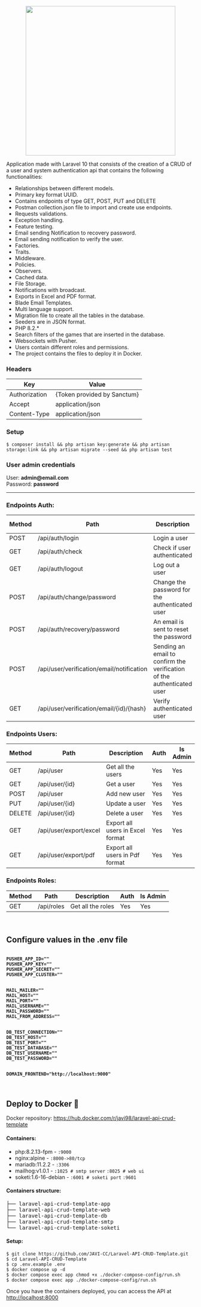<p align="center"><img src="https://raw.githubusercontent.com/laravel/art/master/logo-lockup/5%20SVG/2%20CMYK/1%20Full%20Color/laravel-logolockup-cmyk-red.svg" width="400"></p>

<span>Application made with Laravel 10 that consists of the creation of a CRUD of a user and system authentication api that contains the following functionalities:</span>
<ul>
  <li>Relationships between different models.</li>
  <li>Primary key format UUID.</li>
  <li>Contains endpoints of type GET, POST, PUT and DELETE</li>
  <li>Postman collection.json file to import and create use endpoints.</li>
  <li>Requests validations.</li>
  <li>Exception handling.</li>
  <li>Feature testing.</li>
  <li>Email sending Notification to recovery password.</li>
  <li>Email sending notification to verify the user.</li>
  <li>Factories.</li>
  <li>Traits.</li>
  <li>Middleware.</li>
  <li>Policies.</li>
  <li>Observers.</li>
  <li>Cached data.</li>
  <li>File Storage.</li>
  <li>Notifications with broadcast.</li>
  <li>Exports in Excel and PDF format.</li>
  <li>Blade Email Templates.</li>
  <li>Multi language support.</li>
  <li>Migration file to create all the tables in the database.</li>
  <li>Seeders are in JSON format.</li>
  <li>PHP 8.2.*</li>
  <li>Search filters of the games that are inserted in the database.</li>
  <li>Websockets with Pusher.</li>
  <li>Users contain different roles and permissions.</li>
  <li>The project contains the files to deploy it in Docker.</li> 
</ul> 

<h3>Headers</h3>
<table>
<thead>
<tr>
<th>Key</th>
<th>Value</th>
</tr>
</thead>
<tbody>
<tr>
<td>Authorization</td>
<td>{Token provided by Sanctum}</td>
</tr>
<tr>
<td>Accept</td>
<td>application/json</td>
</tr>
<tr>
<td>Content-Type</td>
<td>application/json</td>
</tr>
</tbody>
</table>

<h3>Setup</h3>
<pre>
<code>$ composer install && php artisan key:generate && php artisan storage:link && php artisan migrate --seed && php artisan test</code>
</pre>

<h3>User admin credentials</h3>
<span>User: <b>admin@email.com</b></span><br>
<span>Password: <b>password</b></span>

<hr>

<h3>Endpoints Auth:</h3>
<table>
<thead>
<tr>
<th>Method</th>
<th>Path</th>
<th>Description</th>
<th>Auth</th>
<th>Is Admin</th>
</tr>
</thead>
<tbody>
<tr>
<td>POST</td>
<td>/api/auth/login</td>
<td>Login a user</td>
<td>No</td>
<td>No</td>
</tr>
<tr>
<td>GET</td>
<td>/api/auth/check</td>
<td>Check if user authenticated</td>
<td>Yes</td>
<td>No</td>
</tr>
<tr>
<td>GET</td>
<td>/api/auth/logout</td>
<td>Log out a user</td>
<td>Yes</td>
<td>No</td>
</tr>
<tr>
<td>POST</td>
<td>/api/auth/change/password</td>
<td>Change the password for the authenticated user</td>
<td>Yes</td>
<td>No</td>
</tr>
<tr>
<td>POST</td>
<td>/api/auth/recovery/password</td>
<td>An email is sent to reset the password</td>
<td>No</td>
<td>No</td>
</tr>
<tr>
<td>POST</td>
<td>/api/user/verification/email/notification</td>
<td>Sending an email to confirm the verification of the authenticated user</td>
<td>Yes</td>
<td>No</td>
</tr>
<tr>
<td>GET</td>
<td>/api/user/verification/email/{id}/{hash}</td>
<td>Verify authenticated user</td>
<td>Yes</td>
<td>No</td>
</tr>
</tbody>
</table>

<h3>Endpoints Users:</h3>
<table>
<thead>
<tr>
<th>Method</th>
<th>Path</th>
<th>Description</th>
<th>Auth</th>
<th>Is Admin</th>
</tr>
</thead>
<tbody>
<tr>
<td>GET</td>
<td>/api/user</td>
<td>Get all the users</td>
<td>Yes</td>
<td>Yes</td>
</tr>
<tr>
<td>GET</td>
<td>/api/user/{id}</td>
<td>Get a user</td>
<td>Yes</td>
<td>Yes</td>
</tr>
<tr>
<td>POST</td>
<td>/api/user</td>
<td>Add new user</td>
<td>Yes</td>
<td>Yes</td>
</tr>
<tr>
<td>PUT</td>
<td>/api/user/{id}</td>
<td>Update a user</td>
<td>Yes</td>
<td>Yes</td>
</tr>
<tr>
<td>DELETE</td>
<td>/api/user/{id}</td>
<td>Delete a user</td>
<td>Yes</td>
<td>Yes</td>
</tr>
<tr>
<td>GET</td>
<td>/api/user/export/excel</td>
<td>Export all users in Excel format</td>
<td>Yes</td>
<td>Yes</td>
</tr>
<tr>
<td>GET</td>
<td>/api/user/export/pdf</td>
<td>Export all users in Pdf format</td>
<td>Yes</td>
<td>Yes</td>
</tr>
</tbody>
</table>

<h3>Endpoints Roles:</h3>
<table>
<thead>
<tr>
<th>Method</th>
<th>Path</th>
<th>Description</th>
<th>Auth</th>
<th>Is Admin</th>
</tr>
</thead>
<tbody>
<tr>
<td>GET</td>
<td>/api/roles</td>
<td>Get all the roles</td>
<td>Yes</td>
<td>Yes</td>
</tr>
</tbody>
</table>

<br>

<h2>Configure values in the .env file</h2>
<pre><code>
<strong>PUSHER_APP_ID=""</strong>
<strong>PUSHER_APP_KEY=""</strong>
<strong>PUSHER_APP_SECRET=""</strong>
<strong>PUSHER_APP_CLUSTER=""</strong>
</code></pre>

<pre><code>
<strong>MAIL_MAILER=""</strong>
<strong>MAIL_HOST=""</strong>
<strong>MAIL_PORT=""</strong>
<strong>MAIL_USERNAME=""</strong>
<strong>MAIL_PASSWORD=""</strong>
<strong>MAIL_FROM_ADDRESS=""</strong>
</code></pre>

<pre><code>
<strong>DB_TEST_CONNECTION=""</strong>
<strong>DB_TEST_HOST=""</strong>
<strong>DB_TEST_PORT=""</strong>
<strong>DB_TEST_DATABASE=""</strong>
<strong>DB_TEST_USERNAME=""</strong>
<strong>DB_TEST_PASSWORD=""</strong>
</code></pre>

<pre><code>
<strong>DOMAIN_FRONTEND="http://localhost:9000"</strong>
</code></pre>

<br>

<h2>Deploy to Docker <g-emoji class="g-emoji" alias="whale" fallback-src="https://github.githubassets.com/images/icons/emoji/unicode/1f433.png">🐳</g-emoji></h2>

<span>Docker repository: <a href="https://hub.docker.com/r/javi98/laravel-api-crud-template" target="_blank">https://hub.docker.com/r/javi98/laravel-api-crud-template</a></span>

<h4>Containers:</h4>
<ul>
<li><span>php:8.2.13-fpm</span> - <code>:9000</code></li>
<li><span>nginx:alpine</span> - <code>:8000->80/tcp</code></li>
<li><span>mariadb:11.2.2</span> - <code>:3306</code></li>
<li><span>mailhog:v1.0.1</span> - <code>:1025 # smtp server</code> <code>:8025 # web ui</code>
<li><span>soketi:1.6-16-debian</span> - <code>:6001 # soketi port</code> <code>:9601</code></li>
</ul>

<h4>Containers structure:</h4>
<div class="highlight highlight-source-shell"><pre>├── laravel-api-crud-template-app
├── laravel-api-crud-template-web
├── laravel-api-crud-template-db
├── laravel-api-crud-template-smtp
└── laravel-api-crud-template-soketi</pre></div>

<h4>Setup:</h4>
<pre>
<code>$ git clone https://github.com/JAVI-CC/Laravel-API-CRUD-Template.git
$ cd Laravel-API-CRUD-Template
$ cp .env.example .env
$ docker compose up -d
$ docker compose exec app chmod +x ./docker-compose-config/run.sh
$ docker compose exec app ./docker-compose-config/run.sh</code>
</pre>

<span>Once you have the containers deployed, you can access the API at </span> <a href="http://localhost:8000" target="_blank">http://localhost:8000</a>
